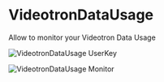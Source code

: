 # VideotronDataUsage
Allow to monitor your Videotron Data Usage

![VideotronDataUsage UserKey](http://image.noelshack.com/fichiers/2016/37/1473655742-vdu1.png)

![VideotronDataUsage Monitor](http://image.noelshack.com/fichiers/2016/37/1473655743-vdu2.png)
